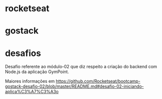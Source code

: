 # rocketseat
# gostack
# desafios
Desafio referente ao módulo-02 que diz respeito a criação do backend com Node.js da aplicação GymPoint.

Maiores informações em https://github.com/Rocketseat/bootcamp-gostack-desafio-02/blob/master/README.md#desafio-02-iniciando-aplica%C3%A7%C3%A3o
